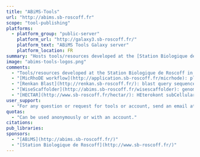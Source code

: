 ```yaml
---
title: "ABiMS-Tools"
url: "http://abims.sb-roscoff.fr"
scope: "tool-publishing"
platforms:
  - platform_group: "public-server"
    platform_url: "http://galaxy3.sb-roscoff.fr/"
    platform_text: "ABiMS Tools Galaxy server"
    platform_location: FR
summary: "Hosts tools/resources developed at the [Station Biologique de Roscoff](http://www.sb-roscoff.fr/) in collaboration with [ABiMS](http://abims.sb-roscoff.fr/)."
image: "abims-tools-logos.png"
comments:
  - "Tools/resources developed at the Station Biologique de Roscoff in collaboration with ABiMS."
  - "[MicRhoDE workflow](http://application.sb-roscoff.fr/micrhode): places query sequences into MicRhoDE tree (type-1 rhodopsin phylogeny)."
  - "[Renkan Blast](http://renkan.sb-roscoff.fr/): blast query sequences on 18S and 28S radiolaria databases (blastn)."
  - "[WiseScaffolder](http://abims.sb-roscoff.fr/wisescaffolder): genome scaffolding of pre-assembled contigs using mate-pair data."
  - "[HECTAR](http://www.sb-roscoff.fr/hectar/): HEterokont subCellular TARgeting is a statistical prediction method designed to assign proteins to five different categories of subcellular targeting: Signal peptides, type II signal anchors, chloroplast transit peptides, mitochondrion transit peptides and proteins which do not possess any N-terminal target peptide."
user_support:
  - "For any question or request for tools or account, send an email at support.abims@sb-roscoff.fr"
quotas:
  - "Can be used anonymously or with an account."
citations:
pub_libraries:
sponsors:
  - "[ABiMS](http://abims.sb-roscoff.fr/)"
  - "[Station Biologique de Roscoff](http://www.sb-roscoff.fr/)"
---
```

